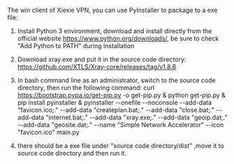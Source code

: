The win client of Xiexie VPN, you can use PyInstaller to package to a exe file:

1. Install Python 3 environment, download and install directly from the official website https://www.python.org/downloads/, be sure to check "Add Python to PATH" during installation

2. Download xray.exe and put it in the source code directory: https://github.com/XTLS/Xray-core/releases/tag/v1.8.6

3. In bash command line as an administrator, switch to the source code directory, then run the following command:
curl https://bootstrap.pypa.io/get-pip.py -o get-pip.py & python get-pip.py & pip install pyinstaller & pyinstaller --onefile --noconsole --add-data "favicon.ico;." --add-data "createplan.bat;." --add-data "close.bat;." --add-data "internet.bat;." --add-data "xray.exe;." --add-data "geoip.dat;." --add-data "geosite.dat;." --name "Simple Network Accelerator" --icon "favicon.ico" main.py

4. there should be a exe file under "source code directory/dist" ,move it to source code directory and then run it.
